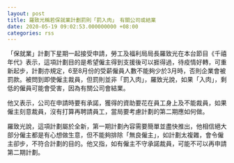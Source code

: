 ```yaml
---
layout: post
title: 羅致光稱若保就業計劃罰則「罰入肉」　有關公司或結業
date: 2020-05-19 09:02:53.000000000 +08:00
categories: rss
---
```


「保就業」計劃下星期一起接受申請，勞工及福利局局長羅致光在本台節目《千禧年代》表示，這項計劃目的是希望僱主得到支援後可以捱得過，待疫情好轉，可重新起步，計劃亦規定，6至8月份的受薪僱員人數不能夠少於3月時，否則企業會被罰款。被問到即使僱主裁員，但罰則並非「罰入肉」，羅致光說，如果「入肉」，剩低的僱員可能會受害，因為有關公司會結業。

他又表示，公司在申請時要有承諾，獲得的資助要花在員工身上及不能裁員，如果僱主刻意裁員，沒有打算再聘請員工，當局要考慮計劃的第二期應如何做。

羅致光說，這項計劃屬於全新，第一期計劃內容需要簡單並盡快推出，他相信絕大部分僱主都是有心想做生意，但不能夠排除「無良僱主」，如計劃太複雜，會令僱主卻步，不符合計劃的目的。他又指，如有僱主不守承諾裁員，可能不可以再申請第二期計劃。
